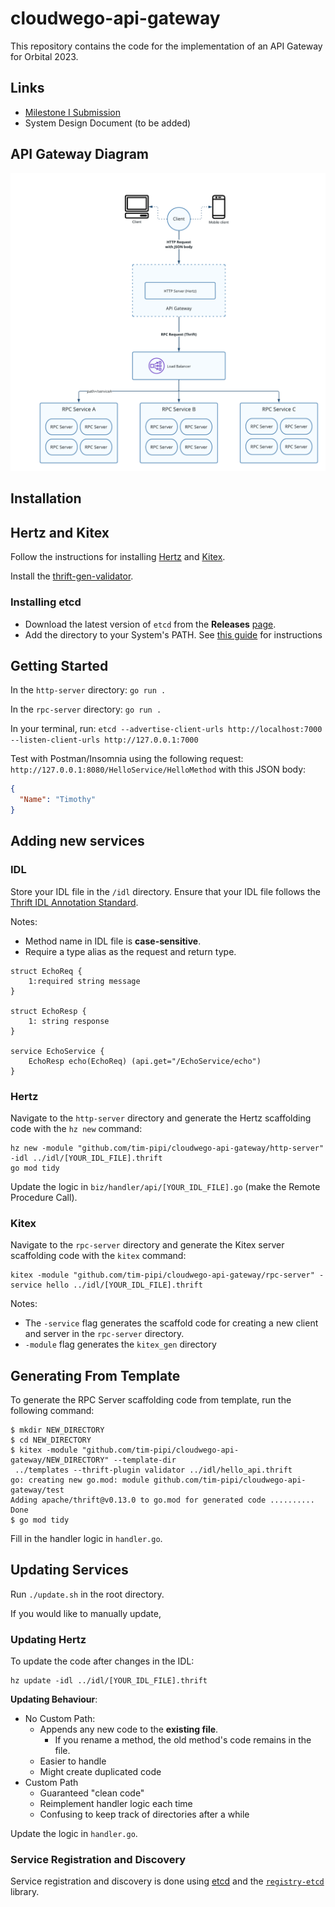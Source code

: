 # cloudwego-api-gateway

This repository contains the code for the implementation of an API Gateway for Orbital 2023.

## Links

- [Milestone I Submission](https://drive.google.com/drive/u/0/folders/1mm--TjLNb5FZXAquGjFT_0S7Nf_3PMf1)
- System Design Document (to be added)

## API Gateway Diagram

![API Gateway Diagram](gateway.png)

## Installation

## Hertz and Kitex

Follow the instructions for installing [Hertz](https://www.cloudwego.io/docs/hertz/getting-started/) and
[Kitex](https://www.cloudwego.io/docs/kitex/getting-started/).

Install the [thrift-gen-validator](https://github.com/cloudwego/thrift-gen-validator).

### Installing etcd

- Download the latest version of `etcd` from the **Releases** [page](https://github.com/etcd-io/etcd/releases/).
- Add the directory to your System's PATH. See [this guide](https://www.architectryan.com/2018/03/17/add-to-the-path-on-windows-10/) for instructions

## Getting Started

In the `http-server` directory: `go run .`

In the `rpc-server` directory: `go run .`

In your terminal, run: `etcd --advertise-client-urls http://localhost:7000 --listen-client-urls http://127.0.0.1:7000`

Test with Postman/Insomnia using the following request: `http://127.0.0.1:8080/HelloService/HelloMethod` with this JSON body:

```json
{
  "Name": "Timothy"
}
```

## Adding new services

### IDL

Store your IDL file in the `/idl` directory.
Ensure that your IDL file follows the [Thrift IDL Annotation Standard](https://www.cloudwego.io/docs/kitex/tutorials/advanced-feature/generic-call/thrift_idl_annotation_standards/).

Notes:

- Method name in IDL file is **case-sensitive**.
- Require a type alias as the request and return type.

```thrift
struct EchoReq {
    1:required string message
}

struct EchoResp {
    1: string response
}

service EchoService {
    EchoResp echo(EchoReq) (api.get="/EchoService/echo")
}
```

### Hertz

Navigate to the `http-server` directory and generate the Hertz scaffolding code with the `hz new` command:

```shell
hz new -module "github.com/tim-pipi/cloudwego-api-gateway/http-server" -idl ../idl/[YOUR_IDL_FILE].thrift
go mod tidy
```

Update the logic in `biz/handler/api/[YOUR_IDL_FILE].go` (make the Remote Procedure Call).

### Kitex

Navigate to the `rpc-server` directory and generate the Kitex server scaffolding code with the `kitex` command:

```shell
kitex -module "github.com/tim-pipi/cloudwego-api-gateway/rpc-server" -service hello ../idl/[YOUR_IDL_FILE].thrift
```

Notes:

- The `-service` flag generates the scaffold code for creating a new client and
  server in the `rpc-server` directory.
- `-module` flag generates the `kitex_gen` directory

## Generating From Template

To generate the RPC Server scaffolding code from template, run the following command:

```shell
$ mkdir NEW_DIRECTORY
$ cd NEW_DIRECTORY
$ kitex -module "github.com/tim-pipi/cloudwego-api-gateway/NEW_DIRECTORY" --template-dir
 ../templates --thrift-plugin validator ../idl/hello_api.thrift
go: creating new go.mod: module github.com/tim-pipi/cloudwego-api-gateway/test
Adding apache/thrift@v0.13.0 to go.mod for generated code .......... Done
$ go mod tidy
```

Fill in the handler logic in `handler.go`.

## Updating Services

Run `./update.sh` in the root directory.

If you would like to manually update,

### Updating Hertz

To update the code after changes in the IDL:

```shell
hz update -idl ../idl/[YOUR_IDL_FILE].thrift
```

**Updating Behaviour**:

- No Custom Path:
  - Appends any new code to the **existing file**.
    - If you rename a method, the old method's code remains in the file.
  - Easier to handle
  - Might create duplicated code
- Custom Path
  - Guaranteed "clean code"
  - Reimplement handler logic each time
  - Confusing to keep track of directories after a while

Update the logic in `handler.go`.

### Service Registration and Discovery

Service registration and discovery is done using [etcd](https://etcd.io/docs/v3.5/)
and the [`registry-etcd`](https://github.com/kitex-contrib/registry-etcd) library.
